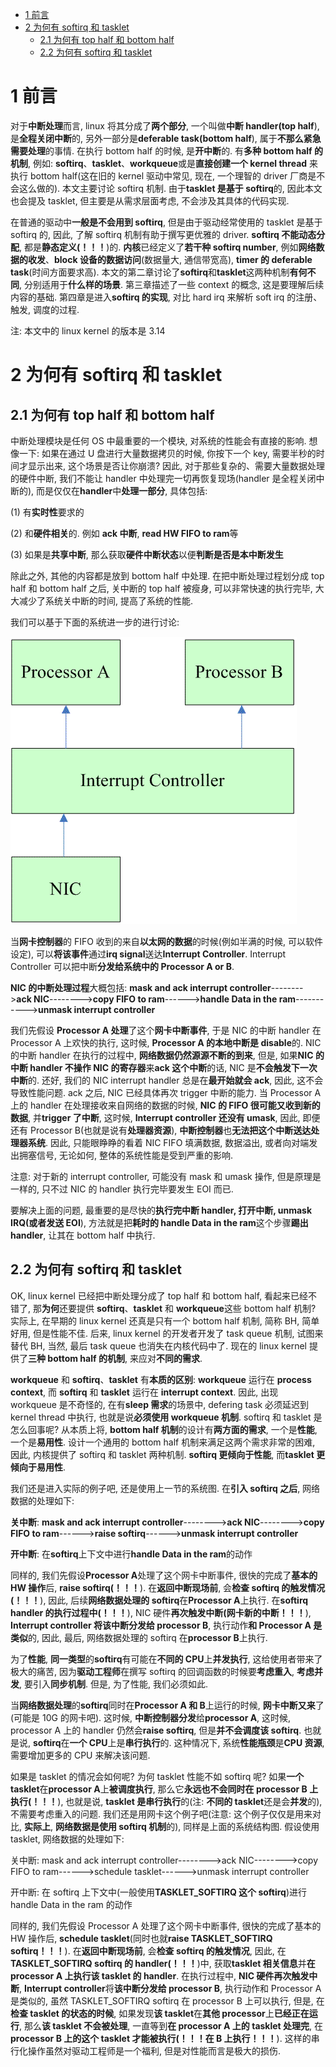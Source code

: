 
<!-- @import "[TOC]" {cmd="toc" depthFrom=1 depthTo=6 orderedList=false} -->

<!-- code_chunk_output -->

- [1 前言](#1-前言)
- [2 为何有 softirq 和 tasklet](#2-为何有-softirq-和-tasklet)
  - [2.1 为何有 top half 和 bottom half](#21-为何有-top-half-和-bottom-half)
  - [2.2 为何有 softirq 和 tasklet](#22-为何有-softirq-和-tasklet)

<!-- /code_chunk_output -->

# 1 前言

对于**中断处理**而言, linux 将其分成了**两个部分**, 一个叫做**中断 handler(top half**), 是**全程关闭中断**的, 另外一部分是**deferable task(bottom half**), 属于**不那么紧急需要处理**的事情. 在执行 bottom half 的时候, 是**开中断**的. 有**多种 bottom half 的机制**, 例如: **softirq**、**tasklet**、**workqueue**或是**直接创建一个 kernel thread** 来执行 bottom half(这在旧的 kernel 驱动中常见, 现在, 一个理智的 driver 厂商是不会这么做的). 本文主要讨论 softirq 机制. 由于**tasklet 是基于 softirq**的, 因此本文也会提及 tasklet, 但主要是从需求层面考虑, 不会涉及其具体的代码实现.

在普通的驱动中**一般是不会用到 softirq**, 但是由于驱动经常使用的 tasklet 是基于 softirq 的, 因此, 了解 softirq 机制有助于撰写更优雅的 driver. **softirq 不能动态分配**, 都是**静态定义(！！！**)的. **内核**已经定义了**若干种 softirq number**, 例如**网络数据的收发**、**block 设备的数据访问**(数据量大, 通信带宽高), **timer 的 deferable task**(时间方面要求高). 本文的第二章讨论了**softirq**和**tasklet**这两种机制**有何不同**, 分别适用于**什么样的场景**. 第三章描述了一些 context 的概念, 这是要理解后续内容的基础. 第四章是进入**softirq 的实现**, 对比 hard irq 来解析 soft irq 的注册、触发, 调度的过程.

注: 本文中的 linux kernel 的版本是 3.14

# 2 为何有 softirq 和 tasklet

## 2.1 为何有 top half 和 bottom half

中断处理模块是任何 OS 中最重要的一个模块, 对系统的性能会有直接的影响. 想像一下: 如果在通过 U 盘进行大量数据拷贝的时候, 你按下一个 key, 需要半秒的时间才显示出来, 这个场景是否让你崩溃? 因此, 对于那些复杂的、需要大量数据处理的硬件中断, 我们不能让 handler 中处理完一切再恢复现场(handler 是全程关闭中断的), 而是仅仅在**handler**中**处理一部分**, 具体包括:

(1) 有**实时性**要求的

(2) 和**硬件相关**的. 例如 **ack 中断**, **read HW FIFO to ram**等

(3) 如果是**共享中断**, 那么获取**硬件中断状态**以便**判断是否是本中断发生**

除此之外, 其他的内容都是放到 bottom half 中处理. 在把中断处理过程划分成 top half 和 bottom half 之后, 关中断的 top half 被瘦身, 可以非常快速的执行完毕, 大大减少了系统关中断的时间, 提高了系统的性能.

我们可以基于下面的系统进一步的进行讨论:

![config](./images/10.gif)

当**网卡控制器**的 FIFO 收到的来自**以太网的数据**的时候(例如半满的时候, 可以软件设定), 可以**将该事件**通过**irq signal**送达**Interrupt Controller**. Interrupt Controller 可以把中断**分发给系统中的 Processor A or B**.

**NIC 的中断处理过程**大概包括: **mask and ack interrupt controller**-------->**ack NIC**-------->**copy FIFO to ram**------>**handle Data in the ram**----------->**unmask interrupt controller**

我们先假设 **Processor A 处理**了这个**网卡中断事件**, 于是 NIC 的中断 handler 在 Processor A 上欢快的执行, 这时候, **Processor A 的本地中断是 disable**的. NIC 的中断 handler 在执行的过程中, **网络数据仍然源源不断的到来**, 但是, 如果**NIC 的中断 handler 不操作 NIC 的寄存器**来**ack 这个中断**的话, NIC 是**不会触发下一次中断**的. 还好, 我们的 NIC interrupt handler 总是在**最开始就会 ack**, 因此, 这不会导致性能问题. ack 之后, NIC 已经具体再次 trigger 中断的能力. 当 Processor A 上的 handler 在处理接收来自网络的数据的时候, **NIC 的 FIFO 很可能又收到新的数据**, 并**trigger 了中断**, 这时候, **Interrupt controller 还没有 umask**, 因此, 即便还有 Processor B(也就是说有**处理器资源**), **中断控制器**也**无法把这个中断送达处理器系统**. 因此, 只能眼睁睁的看着 NIC FIFO 填满数据, 数据溢出, 或者向对端发出拥塞信号, 无论如何, 整体的系统性能是受到严重的影响.

注意: 对于新的 interrupt controller, 可能没有 mask 和 umask 操作, 但是原理是一样的, 只不过 NIC 的 handler 执行完毕要发生 EOI 而已.

要解决上面的问题, 最重要的是尽快的**执行完中断 handler, 打开中断, unmask IRQ(或者发送 EOI**), 方法就是把**耗时的 handle Data in the ram**这个步骤**踢出 handler**, 让其在 bottom half 中执行.

## 2.2 为何有 softirq 和 tasklet

OK, linux kernel 已经把中断处理分成了 top half 和 bottom half, 看起来已经不错了, 那**为何**还要提供 **softirq**、**tasklet** 和 **workqueue**这些 bottom half 机制? 实际上, 在早期的 linux kernel 还真是只有一个 bottom half 机制, 简称 BH, 简单好用, 但是性能不佳. 后来, linux kernel 的开发者开发了 task queue 机制, 试图来替代 BH, 当然, 最后 task queue 也消失在内核代码中了. 现在的 linux kernel 提供了**三种 bottom half 的机制**, 来应对**不同的需求**.

**workqueue** 和 **softirq**、**tasklet** 有**本质的区别**: **workqueue** 运行在 **process context**, 而 **softirq** 和 **tasklet** 运行在 **interrupt context**. 因此, 出现 workqueue 是不奇怪的, 在有**sleep 需求**的场景中, defering task 必须延迟到 kernel thread 中执行, 也就是说**必须使用 workqueue 机制**. softirq 和 tasklet 是怎么回事呢? 从本质上将, **bottom half 机制**的设计有**两方面的需求**, 一个是**性能**, 一个是**易用性**. 设计一个通用的 bottom half 机制来满足这两个需求非常的困难, 因此, 内核提供了 softirq 和 tasklet 两种机制. **softirq 更倾向于性能**, 而**tasklet 更倾向于易用性**.

我们还是进入实际的例子吧, 还是使用上一节的系统图. 在**引入 softirq 之后**, 网络数据的处理如下:

**关中断**: **mask and ack interrupt controller**-------->**ack NIC**-------->**copy FIFO to ram**------>**raise softirq**------>**unmask interrupt controller**

**开中断**: 在**softirq**上下文中进行**handle Data in the ram**的动作

同样的, 我们先假设**Processor A**处理了这个网卡中断事件, 很快的完成了**基本的 HW 操作**后, **raise softirq(！！！**). 在**返回中断现场前**, 会**检查 softirq 的触发情况(！！！**), 因此, 后续**网络数据处理的 softirq**在**Processor A**上执行. 在**softirq handler 的执行过程中(！！！**), NIC 硬件**再次触发中断(网卡新的中断！！！**), **Interrupt controller 将该中断分发给 processor B**, 执行动作**和 Processor A 是类似**的, 因此, 最后, 网络数据处理的 softirq 在**processor B**上执行.

为了**性能**, **同一类型**的**softirq**有可能在**不同的 CPU**上**并发执行**, 这给使用者带来了极大的痛苦, 因为**驱动工程师**在撰写 softirq 的回调函数的时候要**考虑重入**, **考虑并发**, 要引入**同步机制**. 但是, 为了性能, 我们必须如此.

当**网络数据处理**的**softirq**同时在**Processor A 和 B**上运行的时候, **网卡中断又来**了(可能是 10G 的网卡吧). 这时候, **中断控制器分发**给**processor A**, 这时候, processor A 上的 handler 仍然会**raise softirq**, 但是**并不会调度该 softirq**. 也就是说, **softirq**在**一个 CPU**上是**串行执行**的. 这种情况下, 系统**性能瓶颈**是**CPU 资源**, 需要增加更多的 CPU 来解决该问题.

如果是 tasklet 的情况会如何呢? 为何 tasklet 性能不如 softirq 呢? 如果**一个 tasklet**在**processor A**上**被调度执行**, 那么它**永远也不会同时在 processor B 上执行(！！！**), 也就是说, **tasklet 是串行执行**的(注: **不同的 tasklet**还是会**并发**的), 不需要考虑重入的问题. 我们还是用网卡这个例子吧(注意: 这个例子仅仅是用来对比, **实际上**, **网络数据是使用 softirq 机制**的), 同样是上面的系统结构图. 假设使用 tasklet, 网络数据的处理如下:

关中断: mask and ack interrupt controller-------->ack NIC-------->copy FIFO to ram------>schedule tasklet------>unmask interrupt controller

开中断: 在 softirq 上下文中(一般使用**TASKLET\_SOFTIRQ 这个 softirq**)进行 handle Data in the ram 的动作

同样的, 我们先假设 Processor A 处理了这个网卡中断事件, 很快的完成了基本的 HW 操作后, **schedule tasklet**(同时也就**raise TASKLET\_SOFTIRQ softirq！！！**). 在**返回中断现场前**, 会**检查 softirq 的触发情况**, 因此, 在**TASKLET\_SOFTIRQ softirq 的 handler(！！！**)中, 获取**tasklet 相关信息**并**在 processor A 上执行该 tasklet 的 handler**. 在执行过程中, **NIC 硬件再次触发中断**, **Interrupt controller**将**该中断分发给 processor B**, 执行动作和 Processor A 是类似的, 虽然 TASKLET\_SOFTIRQ softirq 在 processor B 上可以执行, 但是, 在**检查 tasklet 的状态的时候**, 如果发现**该 tasklet**在**其他 processor**上**已经正在运行**, 那么**该 tasklet 不会被处理**, 一直等到**在 processor A 上的 tasklet 处理完**, 在**processor B 上的这个 tasklet 才能被执行(！！！在 B 上执行！！！**). 这样的串行化操作虽然对驱动工程师是一个福利, 但是对性能而言是极大的损伤.
